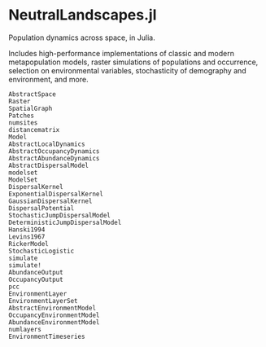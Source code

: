 # NeutralLandscapes.jl

Population dynamics across space, in Julia. 

Includes high-performance implementations of classic and modern metapopulation models,
raster simulations of populations and occurrence, selection on environmental variables,
stochasticity of demography and environment, and more. 

```@docs
AbstractSpace
Raster
SpatialGraph
Patches
numsites
distancematrix
Model
AbstractLocalDynamics
AbstractOccupancyDynamics
AbstractAbundanceDynamics
AbstractDispersalModel
modelset
ModelSet
DispersalKernel
ExponentialDispersalKernel
GaussianDispersalKernel
DispersalPotential
StochasticJumpDispersalModel
DeterministicJumpDispersalModel
Hanski1994
Levins1967
RickerModel
StochasticLogistic
simulate
simulate!
AbundanceOutput
OccupancyOutput
pcc
EnvironmentLayer
EnvironmentLayerSet
AbstractEnvironmentModel
OccupancyEnvironmentModel
AbundanceEnvironmentModel
numlayers
EnvironmentTimeseries
```
